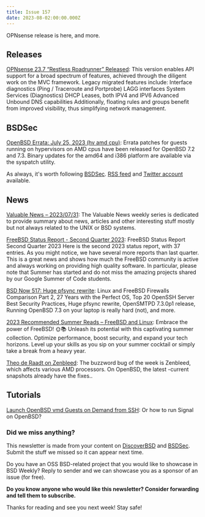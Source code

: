 ```yaml
---
title: Issue 157
date: 2023-08-02:00:00.000Z
---
```


OPNsense release is here, and more.

<!-- more -->

## Releases

[OPNsense 23.7 “Restless Roadrunner” Released](https://opnsense.org/opnsense-23-7-released/?utm_source=bsdweekly): This version enables API support for a broad spectrum of features, achieved through the diligent work on the MVC framework. Legacy migrated features include: Interface diagnostics (Ping / Traceroute and Portprobe) LAGG interfaces System Services (Diagnostics) DHCP Leases, both IPV4 and IPV6 Advanced Unbound DNS capabilities Additionally, floating rules and groups benefit from improved visibility, thus simplifying network management.
## BSDSec

[OpenBSD Errata: July 25, 2023 (hv amd cpu)](https://bsdsec.net/articles/openbsd-errata-july-25-2023-hv-amd-cpu?utm_source=bsdweekly): Errata patches for guests running on hypervisors on AMD cpus have been released for OpenBSD 7.2 and 7.3. Binary updates for the amd64 and i386 platform are available via the syspatch utility.

As always, it's worth following [BSDSec](https://bsdsec.net). [RSS feed](https://bsdsec.net/articles.atom) and [Twitter account](https://twitter.com/bsdsec) available.
## News

[Valuable News – 2023/07/31](https://vermaden.wordpress.com/2023/07/31/valuable-news-2023-07-31/?utm_source=bsdweekly): The Valuable News weekly series is dedicated to provide summary about news, articles and other interesting stuff mostly but not always related to the UNIX or BSD systems.

[FreeBSD Status Report - Second Quarter 2023](https://bsdsec.net/articles/freebsd-status-report-second-quarter-2023?utm_source=bsdweekly): FreeBSD Status Report Second Quarter 2023 Here is the second 2023 status report, with 37 entries. As you might notice, we have several more reports than last quarter. This is a great news and shows how much the FreeBSD community is active and always working on providing high quality software. In particular, please note that Summer has started and do not miss the amazing projects shared by our Google Summer of Code students.

[BSD Now 517: Huge pfsync rewrite](https://www.bsdnow.tv/517?utm_source=bsdweekly): Linux and FreeBSD Firewalls Comparison Part 2, 27 Years with the Perfect OS, Top 20 OpenSSH Server Best Security Practices, Huge pfsync rewrite, OpenSMTPD 7.3.0p1 release, Running OpenBSD 7.3 on your laptop is really hard (not), and more.

[2023 Recommended Summer Reads – FreeBSD and Linux](https://klarasystems.com/articles/our-2023-recommended-summer-reads-freebsd-and-linux/?utm_source=bsdweekly): Embrace the power of FreeBSD! 🌞📚 Unleash its potential with this captivating summer collection. Optimize performance, boost security, and expand your tech horizons. Level up your skills as you sip on your summer cocktail or simply take a break from a heavy year.

[Theo de Raadt on Zenbleed](https://www.undeadly.org/cgi?action=article;sid=20230724224011&utm_source=bsdweekly): The buzzword bug of the week is Zenbleed, which affects various AMD processors. On OpenBSD, the latest -current snapshots already have the fixes..
## Tutorials

[Launch OpenBSD vmd Guests on Demand from SSH](https://jonwillia.ms/2023/03/20/vmctl-ssh?utm_source=bsdweekly): Or how to run Signal on OpenBSD?

### Did we miss anything?

This newsletter is made from your content on [DiscoverBSD](https://discoverbsd.com) and [BSDSec](https://bsdsec.net). Submit the stuff we missed so it can appear next time.

Do you have an OSS BSD-related project that you would like to showcase in BSD Weekly? Reply to sender and we can showcase you as a sponsor of an issue (for free).

**Do you know anyone who would like this newsletter? Consider forwarding and tell them to subscribe.**

Thanks for reading and see you next week! Stay safe!
